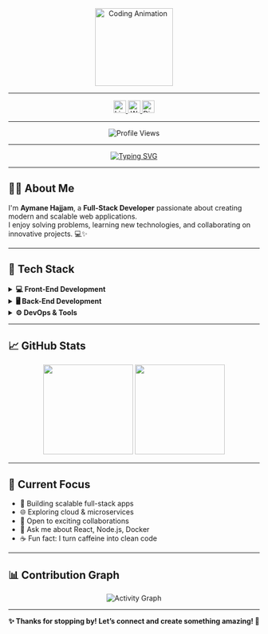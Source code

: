 <div align="center">
  <img height="156" src="https://media.giphy.com/media/M9gbBd9nbDrOTu1Mqx/giphy.gif" alt="Coding Animation" />
</div>

---

<div align="center">
  <a href="https://www.linkedin.com/in/aymane-hajjam-b28b36288/">
    <img src="https://img.shields.io/static/v1?message=LinkedIn&logo=linkedin&label=&color=0077B5&logoColor=white&labelColor=&style=for-the-badge" height="25" alt="LinkedIn" />
  </a>
  <a href="https://wa.me/+212660808740">
    <img src="https://img.shields.io/static/v1?message=WhatsApp&logo=whatsapp&label=&color=25D366&logoColor=white&labelColor=&style=for-the-badge" height="25" alt="WhatsApp" />
  </a>
  <a href="https://discord.com/users/aymane_76384">
    <img src="https://img.shields.io/static/v1?message=Discord&logo=discord&label=&color=7289DA&logoColor=white&labelColor=&style=for-the-badge" height="25" alt="Discord" />
  </a>
</div>

---

<div align="center">
  <img src="https://visitor-badge.laobi.icu/badge?page_id=AYMANE-HAJJAM.AYMANE-HAJJAM" alt="Profile Views" />
</div>

---

<div align="center">
  <a href="https://git.io/typing-svg">
    <img src="https://readme-typing-svg.herokuapp.com?font=Fira+Code&pause=1000&color=02F6F7&width=435&lines=Hi+there!+I'm+Aymane+Hajjam;Full-Stack+Developer;Problem+Solver" alt="Typing SVG" />
  </a>
</div>

---

## 👨‍💻 About Me

I'm **Aymane Hajjam**, a **Full-Stack Developer** passionate about creating modern and scalable web applications.  
I enjoy solving problems, learning new technologies, and collaborating on innovative projects. 💻✨

---

## 🚀 Tech Stack

<details>
  <summary><strong>💻 Front-End Development</strong></summary>

  **Languages & Core:**

  <div>
    <img src="https://skillicons.dev/icons?i=html,css,js,ts" alt="HTML, CSS, JS, TS" />
  </div><br>

  **Frameworks & Libraries:**

  <div>
    <img src="https://skillicons.dev/icons?i=react,angular,nextjs" alt="React, Angular, Next.js" />
  </div><br>

  **Styling:**

  <div>
    <img src="https://skillicons.dev/icons?i=bootstrap,tailwind,materialui" alt="Bootstrap, Tailwind, MUI" />
  </div><br>

  **State Management:**

  <div>
    <img src="https://skillicons.dev/icons?i=redux" alt="Redux" />
  </div><br>
</details>

<details>
  <summary><strong>🖥️ Back-End Development</strong></summary>

  **Languages:**

  <div>
    <img src="https://skillicons.dev/icons?i=js,ts,php,java" alt="JavaScript, TypeScript, PHP, Java" />
  </div><br>

  **Frameworks & Libraries:**

  <div>
    <img src="https://skillicons.dev/icons?i=nodejs,express,laravel,spring" alt="Node.js, Express, Laravel, Spring Boot" />
  </div><br>

  **Database & Storage:**

  <div>
    <img src="https://skillicons.dev/icons?i=mysql,mongodb,firebase,supabase" alt="MySQL, MongoDB, Firebase, Supabase" />
  </div><br>
</details>

<details>
  <summary><strong>⚙️ DevOps & Tools</strong></summary>

  <div>
    <img src="https://skillicons.dev/icons?i=git,github,gitlab,docker,jest,vercel,netlify" alt="Git, Docker, Vercel, etc." />
  </div><br>
</details>

---

## 📈 GitHub Stats

<div align="center">
  <img src="https://github-readme-stats.vercel.app/api?username=AYMANE-HAJJAM&show_icons=true&theme=radical&include_all_commits=true&count_private=true&hide_border=true" height="180" />
  <img src="https://github-readme-stats.vercel.app/api/top-langs?username=AYMANE-HAJJAM&theme=radical&layout=compact&hide_border=true&langs_count=6" height="180" />
</div>

---

## 🎯 Current Focus

- 🔭 Building scalable full-stack apps  
- 🌐 Exploring cloud & microservices  
- 👥 Open to exciting collaborations  
- 💬 Ask me about React, Node.js, Docker  
- ☕ Fun fact: I turn caffeine into clean code

---

## 📊 Contribution Graph

<div align="center">
  <img src="https://github-readme-activity-graph.vercel.app/graph?username=AYMANE-HAJJAM&theme=react-dark&hide_border=true" alt="Activity Graph" />
</div>

---

<div align="center">
  <strong>✨ Thanks for stopping by! Let’s connect and create something amazing! 🚀</strong>
</div>
